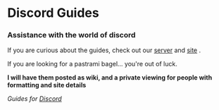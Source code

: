 # Discord Guides #
### Assistance with the world of discord #

If you are curious about the guides, check out our [server](https://discord.gg/h67TkHf) and [site](httpL//discordguide.us) .

If you are looking for a pastrami bagel... you're out of luck.

**I will have them posted as wiki, and a private viewing for people with formatting and site details**

*Guides for [Discord](https://discordapp.com)*
